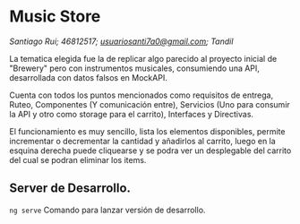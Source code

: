 # Music Store

*Santiago Rui; 46812517; usuariosanti7a0@gmail.com; Tandil*

La tematica elegida fue la de replicar algo parecido al proyecto inicial de "Brewery" pero con instrumentos musicales, consumiendo una API, desarrollada con datos falsos en MockAPI.

Cuenta con todos los puntos mencionados como requisitos de entrega, Ruteo, Componentes (Y comunicación entre), Servicios (Uno para consumir la API y otro como storage para el carrito), Interfaces y Directivas.

El funcionamiento es muy sencillo, lista los elementos disponibles, permite incrementar o decrementar la cantidad y añadirlos al carrito, luego en la esquina derecha puede cliquearse y se podra ver un desplegable del carrito del cual se podran eliminar los items.


## Server de Desarrollo.

`ng serve` Comando para lanzar versión de desarrollo.